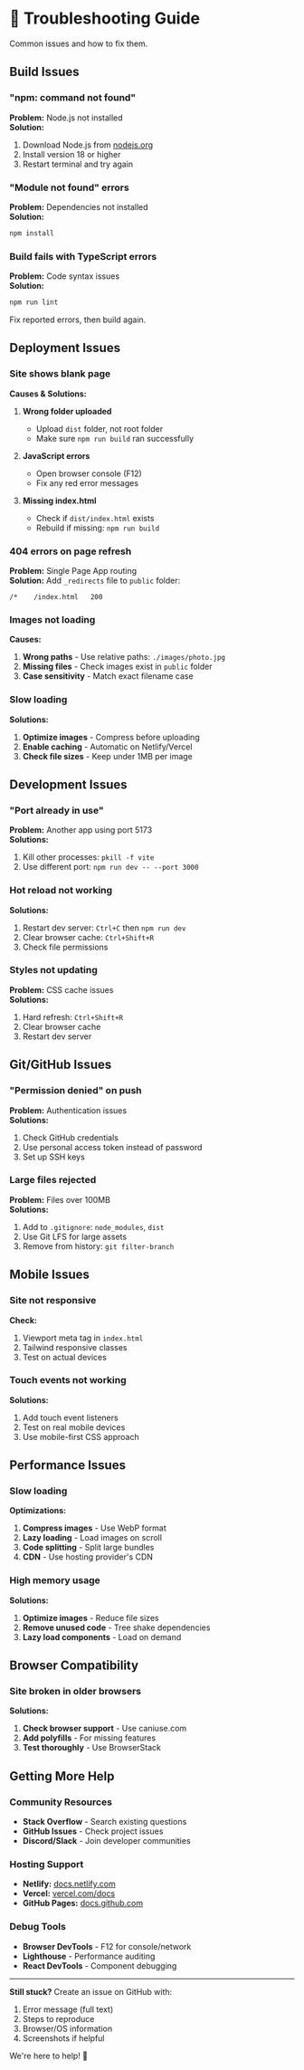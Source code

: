 # 🔧 Troubleshooting Guide

Common issues and how to fix them.

## Build Issues

### "npm: command not found"
**Problem:** Node.js not installed  
**Solution:** 
1. Download Node.js from [nodejs.org](https://nodejs.org)
2. Install version 18 or higher
3. Restart terminal and try again

### "Module not found" errors
**Problem:** Dependencies not installed  
**Solution:**
```bash
npm install
```

### Build fails with TypeScript errors
**Problem:** Code syntax issues  
**Solution:**
```bash
npm run lint
```
Fix reported errors, then build again.

## Deployment Issues

### Site shows blank page
**Causes & Solutions:**
1. **Wrong folder uploaded**
   - Upload `dist` folder, not root folder
   - Make sure `npm run build` ran successfully

2. **JavaScript errors**
   - Open browser console (F12)
   - Fix any red error messages

3. **Missing index.html**
   - Check if `dist/index.html` exists
   - Rebuild if missing: `npm run build`

### 404 errors on page refresh
**Problem:** Single Page App routing  
**Solution:** Add `_redirects` file to `public` folder:
```
/*    /index.html   200
```

### Images not loading
**Causes:**
1. **Wrong paths** - Use relative paths: `./images/photo.jpg`
2. **Missing files** - Check images exist in `public` folder
3. **Case sensitivity** - Match exact filename case

### Slow loading
**Solutions:**
1. **Optimize images** - Compress before uploading
2. **Enable caching** - Automatic on Netlify/Vercel
3. **Check file sizes** - Keep under 1MB per image

## Development Issues

### "Port already in use"
**Problem:** Another app using port 5173  
**Solutions:**
1. Kill other processes: `pkill -f vite`
2. Use different port: `npm run dev -- --port 3000`

### Hot reload not working
**Solutions:**
1. Restart dev server: `Ctrl+C` then `npm run dev`
2. Clear browser cache: `Ctrl+Shift+R`
3. Check file permissions

### Styles not updating
**Problem:** CSS cache issues  
**Solutions:**
1. Hard refresh: `Ctrl+Shift+R`
2. Clear browser cache
3. Restart dev server

## Git/GitHub Issues

### "Permission denied" on push
**Problem:** Authentication issues  
**Solutions:**
1. Check GitHub credentials
2. Use personal access token instead of password
3. Set up SSH keys

### Large files rejected
**Problem:** Files over 100MB  
**Solutions:**
1. Add to `.gitignore`: `node_modules`, `dist`
2. Use Git LFS for large assets
3. Remove from history: `git filter-branch`

## Mobile Issues

### Site not responsive
**Check:**
1. Viewport meta tag in `index.html`
2. Tailwind responsive classes
3. Test on actual devices

### Touch events not working
**Solutions:**
1. Add touch event listeners
2. Test on real mobile devices
3. Use mobile-first CSS approach

## Performance Issues

### Slow loading
**Optimizations:**
1. **Compress images** - Use WebP format
2. **Lazy loading** - Load images on scroll
3. **Code splitting** - Split large bundles
4. **CDN** - Use hosting provider's CDN

### High memory usage
**Solutions:**
1. **Optimize images** - Reduce file sizes
2. **Remove unused code** - Tree shake dependencies
3. **Lazy load components** - Load on demand

## Browser Compatibility

### Site broken in older browsers
**Solutions:**
1. **Check browser support** - Use caniuse.com
2. **Add polyfills** - For missing features
3. **Test thoroughly** - Use BrowserStack

## Getting More Help

### Community Resources
- **Stack Overflow** - Search existing questions
- **GitHub Issues** - Check project issues
- **Discord/Slack** - Join developer communities

### Hosting Support
- **Netlify:** [docs.netlify.com](https://docs.netlify.com)
- **Vercel:** [vercel.com/docs](https://vercel.com/docs)
- **GitHub Pages:** [docs.github.com](https://docs.github.com)

### Debug Tools
- **Browser DevTools** - F12 for console/network
- **Lighthouse** - Performance auditing
- **React DevTools** - Component debugging

---

**Still stuck?** Create an issue on GitHub with:
1. Error message (full text)
2. Steps to reproduce
3. Browser/OS information
4. Screenshots if helpful

We're here to help! 🤝